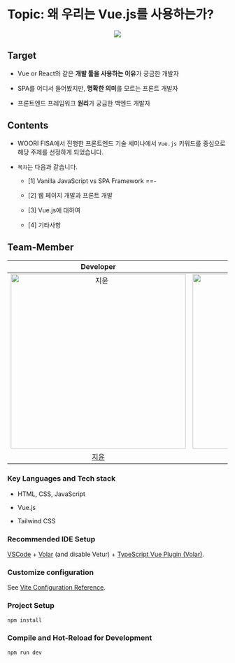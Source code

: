 # Topic: 왜 우리는 Vue.js를 사용하는가?
<center><img src="https://github.com/yj5768/practice/assets/119517146/b611ed33-56cd-4686-8b65-22f41ec3565c" /></center>

## Target

- Vue or React와 같은 **개발 툴을 사용하는 이유**가 궁금한 개발자

- SPA를 어디서 들어봤지만, **명확한 의미**를 모르는 프론트 개발자

- 프론트엔드 프레임워크 **원리**가 궁금한 백엔드 개발자

## Contents

- WOORI FISA에서 진행한 프론트엔드 기술 세미나에서 `Vue.js` 키워드를 중심으로 해당 주제를 선정하게 되었습니다.

- `목차`는 다음과 같습니다.

  - [1] Vanilla JavaScript vs SPA Framework
==-
  - [2] 웹 페이지 개발과 프론트 개발

  - [3] Vue.js에 대하여

  - [4] 기타사항

## Team-Member

|                                        Developer                                         |                                         Developer                                         |                                        Developer                                         |                                        Developer                                         |
| :--------------------------------------------------------------------------------------: | :---------------------------------------------------------------------------------------: | :--------------------------------------------------------------------------------------: | :--------------------------------------------------------------------------------------: |
| <img src="https://avatars.githubusercontent.com/u/72537762?v=4" width=400px alt="지윤"/> | <img src="https://avatars.githubusercontent.com/u/119517146?v=4" width=400px alt="예지"/> | <img src="https://avatars.githubusercontent.com/u/93786956?v=4" width=400px alt="수현"/> | <img src="https://avatars.githubusercontent.com/u/83820185?v=4" width=400px alt="준용"/> |
|                          [지윤](https://github.com/Jiyun-Parkk)                          |                             [예지](https://github.com/yj5768)                             |                            [수현](https://github.com/ooutta)                             |                            [준용](https://github.com/Fancy96)                            |

### Key Languages and Tech stack

- HTML, CSS, JavaScript

- Vue.js

- Tailwind CSS

### Recommended IDE Setup

[VSCode](https://code.visualstudio.com/) + [Volar](https://marketplace.visualstudio.com/items?itemName=Vue.volar) (and disable Vetur) + [TypeScript Vue Plugin (Volar)](https://marketplace.visualstudio.com/items?itemName=Vue.vscode-typescript-vue-plugin).

### Customize configuration

See [Vite Configuration Reference](https://vitejs.dev/config/).

### Project Setup

```sh
npm install
```

### Compile and Hot-Reload for Development

```sh
npm run dev
```
